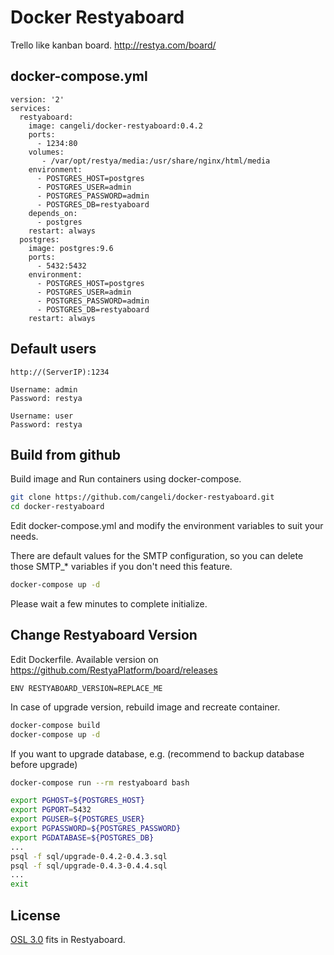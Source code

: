 Docker Restyaboard
===================

Trello like kanban board. http://restya.com/board/

docker-compose.yml
------------------
```
version: '2'
services:
  restyaboard:
    image: cangeli/docker-restyaboard:0.4.2
    ports:
      - 1234:80
    volumes:
       - /var/opt/restya/media:/usr/share/nginx/html/media
    environment:
      - POSTGRES_HOST=postgres
      - POSTGRES_USER=admin
      - POSTGRES_PASSWORD=admin
      - POSTGRES_DB=restyaboard
    depends_on:
      - postgres
    restart: always
  postgres:
    image: postgres:9.6
    ports:
      - 5432:5432
    environment:
      - POSTGRES_HOST=postgres
      - POSTGRES_USER=admin
      - POSTGRES_PASSWORD=admin
      - POSTGRES_DB=restyaboard
    restart: always
```


Default users
-------------
```
http://(ServerIP):1234

Username: admin
Password: restya

Username: user
Password: restya
```


Build from github
-----------------

Build image and Run containers using docker-compose.

``` bash
git clone https://github.com/cangeli/docker-restyaboard.git
cd docker-restyaboard
```

Edit docker-compose.yml and modify the environment variables to suit your needs.

There are default values for the SMTP configuration,
so you can delete those SMTP_* variables if you don't need this feature.

``` bash
docker-compose up -d
```

Please wait a few minutes to complete initialize.


Change Restyaboard Version
--------------------------

Edit Dockerfile.
Available version on https://github.com/RestyaPlatform/board/releases

```
ENV RESTYABOARD_VERSION=REPLACE_ME
```

In case of upgrade version, rebuild image and recreate container.

```sh
docker-compose build
docker-compose up -d
```

If you want to upgrade database, e.g.
(recommend to backup database before upgrade)

```sh
docker-compose run --rm restyaboard bash

export PGHOST=${POSTGRES_HOST}
export PGPORT=5432
export PGUSER=${POSTGRES_USER}
export PGPASSWORD=${POSTGRES_PASSWORD}
export PGDATABASE=${POSTGRES_DB}
...
psql -f sql/upgrade-0.4.2-0.4.3.sql
psql -f sql/upgrade-0.4.3-0.4.4.sql
...
exit
```


License
------------------------------

[OSL 3.0](LICENSE.txt) fits in Restyaboard.
